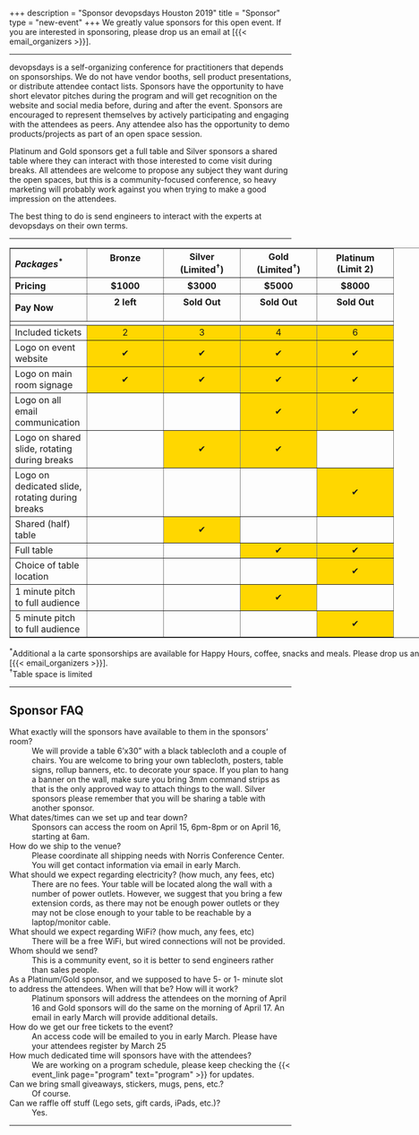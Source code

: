 +++
description = "Sponsor devopsdays Houston 2019"
title = "Sponsor"
type = "new-event"
+++
We greatly value sponsors for this open event.  If you are interested in sponsoring, please drop us an email at [{{< email_organizers >}}].

<hr>

devopsdays is a self-organizing conference for practitioners that depends on sponsorships. We do not have vendor booths, sell product presentations, or distribute attendee contact lists. Sponsors have the opportunity to have short elevator pitches during the program and will get recognition on the website and social media before, during and after the event. Sponsors are encouraged to represent themselves by actively participating and engaging with the attendees as peers. Any attendee also has the opportunity to demo products/projects as part of an open space session.
<p>
Platinum and Gold sponsors get a full table and Silver sponsors a shared table where they can interact with those interested to come visit during breaks. All attendees are welcome to propose any subject they want during the open spaces, but this is a community-focused conference, so heavy marketing will probably work against you when trying to make a good impression on the attendees.
<p>
The best thing to do is send engineers to interact with the experts at devopsdays on their own terms.
<p>

<hr/>

<div style="width:800px">

<table border=1 cellspacing=1>
<style>
   th {
    text-align: center;
    width: 120px;
   }
   td {
    text-align: center;
   }
   td.l {
    text-align: left;
   }
</style>
    <tr>
        <th style="text-align:left"><i>Packages</i><sup>*</sup></th>
        <th>Bronze<br/>&nbsp;</th>
        <th>Silver<br/>(Limited<sup>&dagger;</sup>)</th>
        <th>Gold<br/>(Limited<sup>&dagger;</sup>)</th>
        <th>Platinum<br/>(Limit 2)</th>
    </tr>
    <tr>
        <th style="text-align:left">Pricing</th>
        <th><center>$1000</center></th>
        <th><center>$3000</center></th>
        <th><center>$5000</center></th>
        <th><center>$8000</center></th>
    </tr>
    <tr>
        <th style="text-align:left">Pay Now</th>
        <th><center><span class="btn btn-warning btn-sm">2 left</span><br /><br />
        <!-- <form action="https://www.paypal.com/cgi-bin/webscr" method="post" target="_top">
<input type="hidden" name="cmd" value="_s-xclick">
<input type="hidden" name="hosted_button_id" value="7HCW43Y5TXEPG">
<input type="image" src="https://www.paypalobjects.com/en_US/i/btn/btn_paynowCC_LG.gif" border="0" name="submit" alt="PayPal - The safer, easier way to pay online!">
<img alt="" border="0" src="https://www.paypalobjects.com/en_US/i/scr/pixel.gif" width="1" height="1">
</form></center></th> -->
        <th valign="top"><center>
        <span class="btn btn-danger btn-sm">Sold Out</span> <br/>
        </center></th>
        <th valign="top"><center>
        <span class="btn btn-danger btn-sm">Sold Out</span>
        </center></th>
        <th valign="top"><center>
        <span class="btn btn-danger btn-sm">Sold Out</span>
    </center></th>
    </tr>
    <tr>
        <td colspan="5"></td>
    </tr>
    <tr>
        <td class="l">Included tickets</td>
        <td bgcolor="gold"><center>2</center></td>
        <td bgcolor="gold"><center>3</center></td>
        <td bgcolor="gold"><center>4</center></td>
        <td bgcolor="gold"><center>6</center></td>
    </tr>
    <tr>
        <td class="l">Logo on event website</td>
        <td bgcolor="gold">&#x2714;</td>
        <td bgcolor="gold">&#x2714;</td>
        <td bgcolor="gold">&#x2714;</td>
        <td bgcolor="gold">&#x2714;</td>
    </tr>
    <tr>
        <td class="l">Logo on main room signage</td>
        <td bgcolor="gold">&#x2714;</td>
        <td bgcolor="gold">&#x2714;</td>
        <td bgcolor="gold">&#x2714;</td>
        <td bgcolor="gold">&#x2714;</td>
    </tr>
    <tr>
        <td class="l">Logo on all email communication</td>
        <td>&nbsp;</td>
        <td>&nbsp;</td>
        <td bgcolor="gold">&#x2714;</td>
        <td bgcolor="gold">&#x2714;</td>
    </tr>   
    <tr>
        <td class="l">Logo on shared slide, rotating during breaks</td>
        <td>&nbsp;</td>
        <td bgcolor="gold">&#x2714;</td>
        <td bgcolor="gold">&#x2714;</td>
        <td>&nbsp;</td>
    </tr>
    <tr>
        <td class="l">Logo on dedicated slide, rotating during breaks</td>
        <td>&nbsp;</td>
        <td>&nbsp;</td>
        <td>&nbsp;</td>
        <td bgcolor="gold">&#x2714;</td>
    </tr>
    <tr>
        <td class="l">Shared (half) table</td>
        <td>&nbsp;</td>
        <td bgcolor="gold">&#x2714;</td>
        <td>&nbsp;</td>
        <td>&nbsp;</td>
    </tr>
    <tr>
        <td class="l">Full table</td>
        <td>&nbsp;</td>
        <td>&nbsp;</td>
        <td bgcolor="gold">&#x2714;</td>
        <td bgcolor="gold">&#x2714;</td>
    </tr>
    <tr>
        <td class="l">Choice of table location</td>
        <td>&nbsp;</td>
        <td>&nbsp;</td>
        <td>&nbsp;</td>
        <td bgcolor="gold">&#x2714;</td>
    </tr>
    <tr>
        <td class="l">1 minute pitch to full audience</td>
        <td>&nbsp;</td>
        <td>&nbsp;</td>
        <td bgcolor="gold">&#x2714;</td>
        <td>&nbsp;</td>
    </tr>
    <tr>
        <td class="l">5 minute pitch to full audience</td>
        <td>&nbsp;</td>
        <td>&nbsp;</td>
        <td>&nbsp;</td>
        <td bgcolor="gold">&#x2714;</td>
    </tr>
</table>
<sup>*</sup>Additional a la carte sponsorships are available for Happy Hours, coffee, snacks and meals. Please drop us an email at [{{< email_organizers >}}].
<br />
<sup>&dagger;</sup>Table space is limited

<!--
<hr/>
There are also opportunities for exclusive special sponsorships. We'll have sponsors for various events with special privileges for the sponsors of these events. If you are interested in special sponsorships or have a creative idea about how you can support the event, send us an email.
<br/>
<br/>
-->
</div>

<hr/>
<a name="FAQ"><h2>Sponsor FAQ</h2><a/>
<dl>
    <dt>What exactly will the sponsors have available to them in the sponsors’ room?</dt>
    <dd>We will provide a table 6’x30” with a black tablecloth and a couple of chairs. You are welcome to bring your own tablecloth, posters, table signs, rollup banners, etc. to decorate your space. If you plan to hang a banner on the wall, make sure you bring 3mm command strips as that is the only approved way to attach things to the wall. Silver sponsors please remember that you will be sharing a table with another sponsor.</dd>
    <dt>What dates/times can we set up and tear down?</dt>
    <dd>Sponsors can access the room on April 15, 6pm-8pm or on April 16, starting at 6am.</dd>
    <dt>How do we ship to the venue?</dt>
    <dd>Please coordinate all shipping needs with Norris Conference Center. You will get contact information via email in early March.</dd>
    <dt>What should we expect regarding electricity? (how much, any fees, etc)</dt>
    <dd>There are no fees. Your table will be located along the wall with a number of power outlets. However, we suggest that you bring a few extension cords, as there may not be enough power outlets or they may not be close enough to your table to be reachable by a laptop/monitor cable.</dd>
    <dt>What should we expect regarding WiFi? (how much, any fees, etc)</dt>
    <dd>There will be a free WiFi, but wired connections will not be provided.</dd>
    <dt>Whom should we send?</dt>
    <dd>This is a community event, so it is better to send engineers rather than sales people.</dd>
    <dt>As a Platinum/Gold sponsor, and we supposed to have 5- or 1- minute slot to address the attendees. When will that be? How will it work?</dt>
    <dd>Platinum sponsors will address the attendees on the morning of April 16 and Gold sponsors will do the same on the morning of April 17. An email in early March will provide additional details.</dd>
    <dt>How do we get our free tickets to the event?</dt>
    <dd>An access code will be emailed to you in early March. Please have your attendees register by March 25</dd>
    <dt>How much dedicated time will sponsors have with the attendees?</dt>
    <dd>We are working on a program schedule, please keep checking the {{< event_link page="program" text="program" >}} for updates.</dd>
    <dt>Can we bring small giveaways, stickers, mugs, pens, etc.?</dt>
    <dd>Of course.</dd>
    <dt>Can we raffle off stuff (Lego sets, gift cards, iPads, etc.)?</dt>
    <dd>Yes.</dd>
</dl>




<hr/>